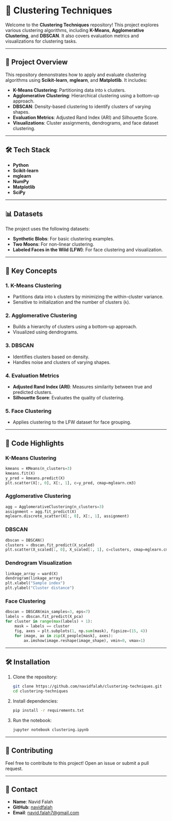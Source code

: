 # 🧩 Clustering Techniques

Welcome to the **Clustering Techniques** repository! This project explores various clustering algorithms, including **K-Means**, **Agglomerative Clustering**, and **DBSCAN**. It also covers evaluation metrics and visualizations for clustering tasks.

---

## 📂 **Project Overview**

This repository demonstrates how to apply and evaluate clustering algorithms using **Scikit-learn**, **mglearn**, and **Matplotlib**. It includes:

- **K-Means Clustering**: Partitioning data into `k` clusters.
- **Agglomerative Clustering**: Hierarchical clustering using a bottom-up approach.
- **DBSCAN**: Density-based clustering to identify clusters of varying shapes.
- **Evaluation Metrics**: Adjusted Rand Index (ARI) and Silhouette Score.
- **Visualizations**: Cluster assignments, dendrograms, and face dataset clustering.

---

## 🛠️ **Tech Stack**

- **Python**
- **Scikit-learn**
- **mglearn**
- **NumPy**
- **Matplotlib**
- **SciPy**

---

## 📊 **Datasets**

The project uses the following datasets:
- **Synthetic Blobs**: For basic clustering examples.
- **Two Moons**: For non-linear clustering.
- **Labeled Faces in the Wild (LFW)**: For face clustering and visualization.

---

## 🧠 **Key Concepts**

### 1. **K-Means Clustering**
- Partitions data into `k` clusters by minimizing the within-cluster variance.
- Sensitive to initialization and the number of clusters (`k`).

### 2. **Agglomerative Clustering**
- Builds a hierarchy of clusters using a bottom-up approach.
- Visualized using dendrograms.

### 3. **DBSCAN**
- Identifies clusters based on density.
- Handles noise and clusters of varying shapes.

### 4. **Evaluation Metrics**
- **Adjusted Rand Index (ARI)**: Measures similarity between true and predicted clusters.
- **Silhouette Score**: Evaluates the quality of clustering.

### 5. **Face Clustering**
- Applies clustering to the LFW dataset for face grouping.

---

## 🚀 **Code Highlights**

### K-Means Clustering
```python
kmeans = KMeans(n_clusters=3)
kmeans.fit(X)
y_pred = kmeans.predict(X)
plt.scatter(X[:, 0], X[:, 1], c=y_pred, cmap=mglearn.cm3)
```

### Agglomerative Clustering
```python
agg = AgglomerativeClustering(n_clusters=3)
assignment = agg.fit_predict(X)
mglearn.discrete_scatter(X[:, 0], X[:, 1], assignment)
```

### DBSCAN
```python
dbscan = DBSCAN()
clusters = dbscan.fit_predict(X_scaled)
plt.scatter(X_scaled[:, 0], X_scaled[:, 1], c=clusters, cmap=mglearn.cm2)
```

### Dendrogram Visualization
```python
linkage_array = ward(X)
dendrogram(linkage_array)
plt.xlabel("Sample index")
plt.ylabel("Cluster distance")
```

### Face Clustering
```python
dbscan = DBSCAN(min_samples=3, eps=7)
labels = dbscan.fit_predict(X_pca)
for cluster in range(max(labels) + 1):
    mask = labels == cluster
    fig, axes = plt.subplots(1, np.sum(mask), figsize=(15, 4))
    for image, ax in zip(X_people[mask], axes):
        ax.imshow(image.reshape(image_shape), vmin=0, vmax=1)
```

---

## 🛠️ **Installation**

1. Clone the repository:
   ```bash
   git clone https://github.com/navidfalah/clustering-techniques.git
   cd clustering-techniques
   ```

2. Install dependencies:
   ```bash
   pip install -r requirements.txt
   ```

3. Run the notebook:
   ```bash
   jupyter notebook clustering.ipynb
   ```

---

## 🤝 **Contributing**

Feel free to contribute to this project! Open an issue or submit a pull request.

---

## 📧 **Contact**

- **Name**: Navid Falah
- **GitHub**: [navidfalah](https://github.com/navidfalah)
- **Email**: navid.falah7@gmail.com
